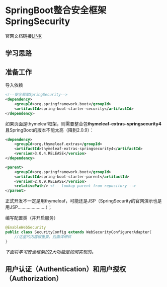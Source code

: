 # SpringBoot整合安全框架SpringSecurity

官网文档链接[LINK](https://spring.io/projects/spring-security)

## 学习思路



## 准备工作

导入依赖

```xml
<!--安全框架SpringSecurity-->
<dependency>
    <groupId>org.springframework.boot</groupId>
    <artifactId>spring-boot-starter-security</artifactId>
</dependency>
```

如果页面是thymeleaf框架，则需要整合包**thymeleaf-extras-springsecurity4**且SpringBoot的版本不能太高（降到2.0.9）：

```xml
<dependency>
    <groupId>org.thymeleaf.extras</groupId>
    <artifactId>thymeleaf-extras-springsecurity4</artifactId>
    <version>3.0.4.RELEASE</version>
</dependency>
```

```xml
<parent>
    <groupId>org.springframework.boot</groupId>
    <artifactId>spring-boot-starter-parent</artifactId>
    <version>2.0.9.RELEASE</version>
    <relativePath/> <!-- lookup parent from repository -->
</parent>
```

正式开发不一定是用thymeleaf，可能还是JSP（SpringSecurity的官网演示也是用JSP......................）；

编写配置类（并开启服务）

```java
@EnableWebSecurity
public class SecurityConfig extends WebSecurityConfigurerAdapter{
    //这里的内容很重要，后面详细讲
}
```

*下面将学习安全框架的2大功能是如何实现的。*

## 用户认证（Authentication）和用户授权（Authorization）









